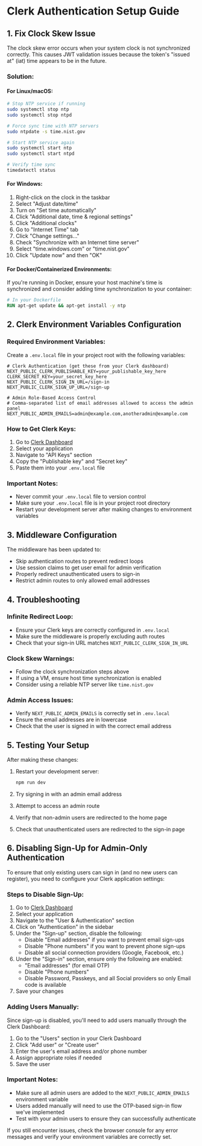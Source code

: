 # Clerk Authentication Setup Guide

## 1. Fix Clock Skew Issue

The clock skew error occurs when your system clock is not synchronized correctly. This causes JWT validation issues because the token's "issued at" (iat) time appears to be in the future.

### Solution:

#### For Linux/macOS:
```bash
# Stop NTP service if running
sudo systemctl stop ntp
sudo systemctl stop ntpd

# Force sync time with NTP servers
sudo ntpdate -s time.nist.gov

# Start NTP service again
sudo systemctl start ntp
sudo systemctl start ntpd

# Verify time sync
timedatectl status
```

#### For Windows:
1. Right-click on the clock in the taskbar
2. Select "Adjust date/time"
3. Turn on "Set time automatically"
4. Click "Additional date, time & regional settings"
5. Click "Additional clocks"
6. Go to "Internet Time" tab
7. Click "Change settings..."
8. Check "Synchronize with an Internet time server"
9. Select "time.windows.com" or "time.nist.gov"
10. Click "Update now" and then "OK"

#### For Docker/Containerized Environments:
If you're running in Docker, ensure your host machine's time is synchronized and consider adding time synchronization to your container:

```dockerfile
# In your Dockerfile
RUN apt-get update && apt-get install -y ntp
```

## 2. Clerk Environment Variables Configuration

### Required Environment Variables:

Create a `.env.local` file in your project root with the following variables:

```env
# Clerk Authentication (get these from your Clerk dashboard)
NEXT_PUBLIC_CLERK_PUBLISHABLE_KEY=your_publishable_key_here
CLERK_SECRET_KEY=your_secret_key_here
NEXT_PUBLIC_CLERK_SIGN_IN_URL=/sign-in
NEXT_PUBLIC_CLERK_SIGN_UP_URL=/sign-up

# Admin Role-Based Access Control
# Comma-separated list of email addresses allowed to access the admin panel
NEXT_PUBLIC_ADMIN_EMAILS=admin@example.com,anotheradmin@example.com
```

### How to Get Clerk Keys:

1. Go to [Clerk Dashboard](https://dashboard.clerk.com)
2. Select your application
3. Navigate to "API Keys" section
4. Copy the "Publishable key" and "Secret key"
5. Paste them into your `.env.local` file

### Important Notes:

- Never commit your `.env.local` file to version control
- Make sure your `.env.local` file is in your project root directory
- Restart your development server after making changes to environment variables

## 3. Middleware Configuration

The middleware has been updated to:
- Skip authentication routes to prevent redirect loops
- Use session claims to get user email for admin verification
- Properly redirect unauthenticated users to sign-in
- Restrict admin routes to only allowed email addresses

## 4. Troubleshooting

### Infinite Redirect Loop:
- Ensure your Clerk keys are correctly configured in `.env.local`
- Make sure the middleware is properly excluding auth routes
- Check that your sign-in URL matches `NEXT_PUBLIC_CLERK_SIGN_IN_URL`

### Clock Skew Warnings:
- Follow the clock synchronization steps above
- If using a VM, ensure host time synchronization is enabled
- Consider using a reliable NTP server like `time.nist.gov`

### Admin Access Issues:
- Verify `NEXT_PUBLIC_ADMIN_EMAILS` is correctly set in `.env.local`
- Ensure the email addresses are in lowercase
- Check that the user is signed in with the correct email address

## 5. Testing Your Setup

After making these changes:

1. Restart your development server:
   ```bash
   npm run dev
   ```

2. Try signing in with an admin email address

3. Attempt to access an admin route

4. Verify that non-admin users are redirected to the home page

5. Check that unauthenticated users are redirected to the sign-in page

## 6. Disabling Sign-Up for Admin-Only Authentication

To ensure that only existing users can sign in (and no new users can register), you need to configure your Clerk application settings:

### Steps to Disable Sign-Up:

1. Go to [Clerk Dashboard](https://dashboard.clerk.com)
2. Select your application
3. Navigate to the "User & Authentication" section
4. Click on "Authentication" in the sidebar
5. Under the "Sign-up" section, disable the following:
   - Disable "Email addresses" if you want to prevent email sign-ups
   - Disable "Phone numbers" if you want to prevent phone sign-ups
   - Disable all social connection providers (Google, Facebook, etc.)
6. Under the "Sign-in" section, ensure only the following are enabled:
   - "Email addresses" (for email OTP)
   - Disable "Phone numbers"
   - Disable Password, Passkeys, and all Social providers so only Email code is available
7. Save your changes

### Adding Users Manually:

Since sign-up is disabled, you'll need to add users manually through the Clerk Dashboard:

1. Go to the "Users" section in your Clerk Dashboard
2. Click "Add user" or "Create user"
3. Enter the user's email address and/or phone number
4. Assign appropriate roles if needed
5. Save the user

### Important Notes:

- Make sure all admin users are added to the `NEXT_PUBLIC_ADMIN_EMAILS` environment variable
- Users added manually will need to use the OTP-based sign-in flow we've implemented
- Test with your admin users to ensure they can successfully authenticate

If you still encounter issues, check the browser console for any error messages and verify your environment variables are correctly set.